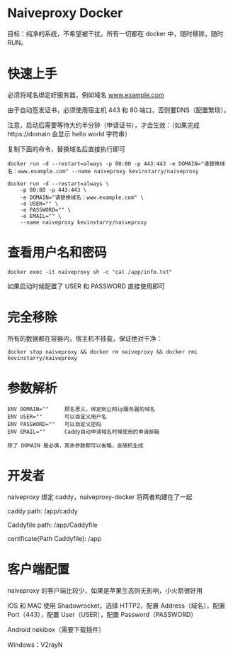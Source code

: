 # Naiveproxy Docker
目标：纯净的系统，不希望被干扰，所有一切都在 docker 中，随时移除，随时 RUN。
# 快速上手

必须将域名绑定好服务器，例如域名 www.example.com

由于自动签发证书，必须使用宿主机 443 和 80 端口，否则要DNS（配置繁琐）。

注意，启动后需要等待大约半分钟（申请证书），才会生效：（如果完成 https://domain 会显示 hello world 字符串）

复制下面的命令，替换域名后直接执行即可

```
docker run -d --restart=always -p 80:80 -p 443:443 -e DOMAIN="请替换域名：www.example.com" --name naiveproxy kevinstarry/naiveproxy
```


```
docker run -d --restart=always \
    -p 80:80 -p 443:443 \
    -e DOMAIN="请替换域名：www.example.com" \
    -e USER="" \
    -e PASSWORD="" \
    -e EMAIL="" \
    --name naiveproxy kevinstarry/naiveproxy
```

# 查看用户名和密码
```
docker exec -it naiveproxy sh -c "cat /app/info.txt"
```

如果启动时候配置了 USER 和 PASSWORD 直接使用即可

# 完全移除
所有的数据都在容器内，宿主机不挂载，保证绝对干净：
```
docker stop naiveproxy && docker rm naiveproxy && docker rmi kevinstarry/naiveproxy
```

# 参数解析
```
ENV DOMAIN=""     顾名思义，绑定到公网ip服务器的域名
ENV USER=""       可以自定义用户名
ENV PASSWORD=""   可以自定义密码
ENV EMAIL=""      Caddy自动申请域名时候使用的申请邮箱

除了 DOMAIN 是必填，其余参数都可以省略，会随机生成
```

# 开发者
naiveproxy 绑定 caddy，naiveproxy-docker 将两者构建在了一起

caddy path: /app/caddy

Caddyfile path: /app/Caddyfile

certificate(Path Caddyfile): /app
# 客户端配置
naiveproxy 的客户端比较少，如果是苹果生态则无影响，小火箭很好用

IOS 和 MAC 使用 Shadowrocket，选择 HTTP2，配置 Address（域名），配置 Port（443），配置 User（USER），配置 Password（PASSWORD）

Android nekibox（需要下载插件）

Windows：V2rayN
